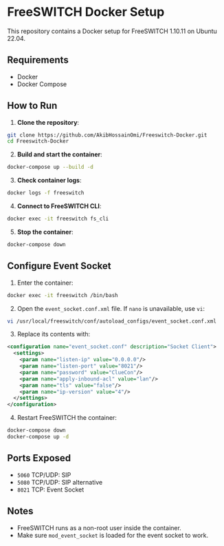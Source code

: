 # FreeSWITCH Docker Setup

This repository contains a Docker setup for FreeSWITCH 1.10.11 on Ubuntu 22.04.

## Requirements

- Docker
- Docker Compose

## How to Run

1. **Clone the repository**:

```bash
git clone https://github.com/AkibHossainOmi/Freeswitch-Docker.git
cd Freeswitch-Docker
````

2. **Build and start the container**:

```bash
docker-compose up --build -d
```

3. **Check container logs**:

```bash
docker logs -f freeswitch
```

4. **Connect to FreeSWITCH CLI**:

```bash
docker exec -it freeswitch fs_cli
```

5. **Stop the container**:

```bash
docker-compose down
```

## Configure Event Socket

1. Enter the container:

```bash
docker exec -it freeswitch /bin/bash
```

2. Open the `event_socket.conf.xml` file. If `nano` is unavailable, use `vi`:

```bash
vi /usr/local/freeswitch/conf/autoload_configs/event_socket.conf.xml
```

3. Replace its contents with:

```xml
<configuration name="event_socket.conf" description="Socket Client">
  <settings>
    <param name="listen-ip" value="0.0.0.0"/>
    <param name="listen-port" value="8021"/>
    <param name="password" value="ClueCon"/>
    <param name="apply-inbound-acl" value="lan"/>
    <param name="tls" value="false"/>
    <param name="ip-version" value="4"/>
  </settings>
</configuration>
```

4. Restart FreeSWITCH the container:

```bash
docker-compose down
docker-compose up -d
```

## Ports Exposed

* `5060` TCP/UDP: SIP
* `5080` TCP/UDP: SIP alternative
* `8021` TCP: Event Socket

## Notes

* FreeSWITCH runs as a non-root user inside the container.
* Make sure `mod_event_socket` is loaded for the event socket to work.
